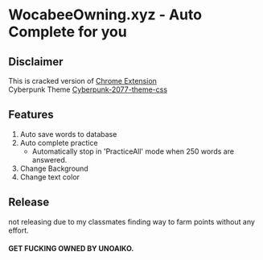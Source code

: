# WocabeeOwning.xyz - Auto Complete for you

## Disclaimer
This is cracked version of [Chrome Extension](https://chrome.google.com/webstore/detail/wocabee-autocompleter/nmpiegohcjgangiciinakflcelcpoefo)<br/>
Cyberpunk Theme [Cyberpunk-2077-theme-css](https://github.com/gwannon/Cyberpunk-2077-theme-css)<br/>

## Features
1. Auto save words to database
2. Auto complete practice
   - Automatically stop in 'PracticeAll' mode when 250 words are answered.
3. Change Background
4. Change text color

## Release
not releasing due to my classmates finding way to farm points without any effort.
#### GET FUCKING OWNED BY UNOAIKO.

